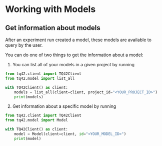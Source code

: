 # Working with Models

## Get information about models

After an experiment run created a model, these models are available to query by the user.

You can do one of two things to get the information about a model:

1. You can list all of your models in a given project by running

```python
from tq42.client import TQ42Client
from tq42.model import list_all

with TQ42Client() as client:
    models = list_all(client=client, project_id="<YOUR_PROJECT_ID>")
    print(models)
```

2. Get information about a specific model by running

```python
from tq42.client import TQ42Client
from tq42.model import Model

with TQ42Client() as client:
    model = Model(client=client, id="<YOUR_MODEL_ID>")
    print(model)
```